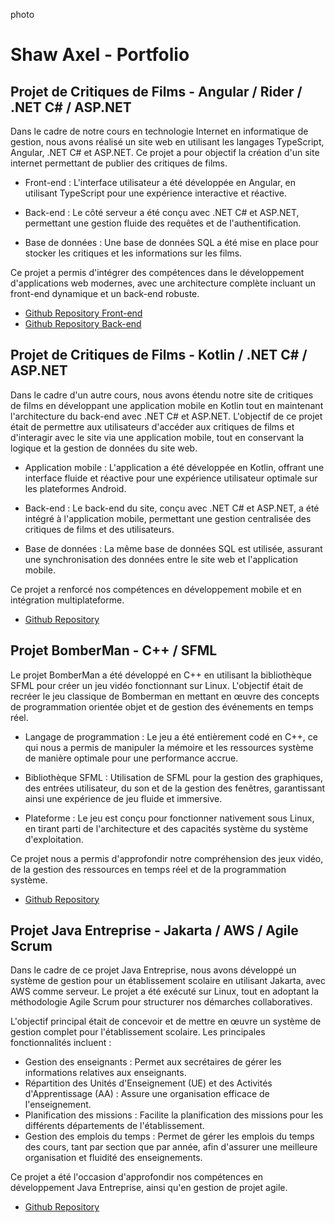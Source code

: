 photo

# Shaw Axel - Portfolio

## Projet de Critiques de Films - Angular / Rider / .NET C# / ASP.NET

Dans le cadre de notre cours en technologie Internet en informatique de gestion, nous avons réalisé un site web en utilisant les langages TypeScript, Angular, .NET C# et ASP.NET. Ce projet a pour objectif la création d'un site internet permettant de publier des critiques de films.

- Front-end : L'interface utilisateur a été développée en Angular, en utilisant TypeScript pour une expérience interactive et réactive.
  
- Back-end : Le côté serveur a été conçu avec .NET C# et ASP.NET, permettant une gestion fluide des requêtes et de l'authentification.
  
- Base de données : Une base de données SQL a été mise en place pour stocker les critiques et les informations sur les films.

Ce projet a permis d'intégrer des compétences dans le développement d'applications web modernes, avec une architecture complète incluant un front-end dynamique et un back-end robuste.

- [Github Repository Front-end](https://github.com/AxelShaw/ProjetTiAngular)
- [Github Repository Back-end](https://github.com/AxelShaw/ProjetTecInternetRider)

## Projet de Critiques de Films - Kotlin / .NET C# / ASP.NET

Dans le cadre d'un autre cours, nous avons étendu notre site de critiques de films en développant une application mobile en Kotlin tout en maintenant l'architecture du back-end avec .NET C# et ASP.NET. L'objectif de ce projet était de permettre aux utilisateurs d'accéder aux critiques de films et d'interagir avec le site via une application mobile, tout en conservant la logique et la gestion de données du site web.

- Application mobile : L'application a été développée en Kotlin, offrant une interface fluide et réactive pour une expérience utilisateur optimale sur les plateformes Android.

- Back-end : Le back-end du site, conçu avec .NET C# et ASP.NET, a été intégré à l'application mobile, permettant une gestion centralisée des critiques de films et des utilisateurs.
  
- Base de données : La même base de données SQL est utilisée, assurant une synchronisation des données entre le site web et l'application mobile.

Ce projet a renforcé nos compétences en développement mobile et en intégration multiplateforme.

- [Github Repository](https://github.com/AxelShaw/ProjetMobile)

## Projet BomberMan - C++ / SFML

Le projet BomberMan a été développé en C++ en utilisant la bibliothèque SFML pour créer un jeu vidéo fonctionnant sur Linux. L'objectif était de recréer le jeu classique de Bomberman en mettant en œuvre des concepts de programmation orientée objet et de gestion des événements en temps réel.

- Langage de programmation : Le jeu a été entièrement codé en C++, ce qui nous a permis de manipuler la mémoire et les ressources système de manière optimale pour une performance accrue.
  
- Bibliothèque SFML : Utilisation de SFML pour la gestion des graphiques, des entrées utilisateur, du son et de la gestion des fenêtres, garantissant ainsi une expérience de jeu fluide et immersive.
  
- Plateforme : Le jeu est conçu pour fonctionner nativement sous Linux, en tirant parti de l'architecture et des capacités système du système d'exploitation.

Ce projet nous a permis d'approfondir notre compréhension des jeux vidéo, de la gestion des ressources en temps réel et de la programmation système.

- [Github Repository](https://github.com/AxelShaw/BomberMan)

## Projet Java Entreprise - Jakarta / AWS / Agile Scrum

Dans le cadre de ce projet Java Entreprise, nous avons développé un système de gestion pour un établissement scolaire en utilisant Jakarta, avec AWS comme serveur. Le projet a été exécuté sur Linux, tout en adoptant la méthodologie Agile Scrum pour structurer nos démarches collaboratives.

L'objectif principal était de concevoir et de mettre en œuvre un système de gestion complet pour l'établissement scolaire. Les principales fonctionnalités incluent :

- Gestion des enseignants : Permet aux secrétaires de gérer les informations relatives aux enseignants.
- Répartition des Unités d'Enseignement (UE) et des Activités d'Apprentissage (AA) : Assure une organisation efficace de l'enseignement.
- Planification des missions : Facilite la planification des missions pour les différents départements de l'établissement.
- Gestion des emplois du temps : Permet de gérer les emplois du temps des cours, tant par section que par année, afin d'assurer une meilleure organisation et fluidité des enseignements.

Ce projet a été l'occasion d'approfondir nos compétences en développement Java Entreprise, ainsi qu'en gestion de projet agile.

- [Github Repository](https://github.com/AxelShaw/ProjetAemt)

